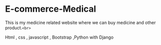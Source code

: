 # E-commerce-Medical

This is my medicine related website where we can buy medicine and other product.`<br>`

Html , css ,  javascript , Bootstrap ,Python with Django
